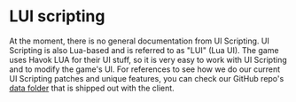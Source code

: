 # LUI scripting

At the moment, there is no general documentation from UI Scripting. UI Scripting is also Lua-based and is referred to as "LUI" (Lua UI). The game uses Havok LUA for their UI stuff, so it is very easy to work with UI Scripting and to modify the game's UI. For references to see how we do our current UI Scripting patches and unique features, you can check our GitHub repo's [data folder](https://github.com/h1-mod/h1-mod/tree/develop/data/cdata/ui_scripts) that is shipped out with the client.

